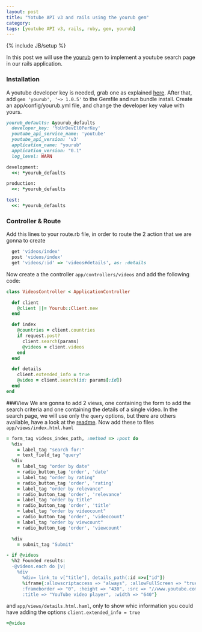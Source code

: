 ```yaml
---
layout: post
title: "Yotube API v3 and rails using the yourub gem"
category: 
tags: [youtube API v3, rails, ruby, gem, yourub]
---
```

{% include JB/setup %}

In this post we will use the [yourub](https://github.com/edap/yourub) gem to implement a youtube search page in our rails application.

### Installation
A youtube developer key is needed, grab one as explained [here](http://www.youtube.com/watch?v=Im69kzhpR3I). After that, add `gem 'yourub', '~> 1.0.5'` to the Gemfile and run bundle install. Create an app/config/yourub.yml file, and change the developer key value with yours.
```ruby
yourub_defaults: &yourub_defaults
  developer_key: 'YoUrDevEl0PerKey'
  youtube_api_service_name: 'youtube'
  youtube_api_version: 'v3'
  application_name: "yourub"
  application_version: "0.1"
  log_level: WARN

development:
  <<: *yourub_defaults

production:
  <<: *yourub_defaults

test:
  <<: *yourub_defaults
```

### Controller & Route
Add this lines to your route.rb file, in order to route the 2 action that we are gonna to create
```ruby
  get 'videos/index'
  post 'videos/index'
  get 'videos/:id' => 'videos#details', as: :details
```

Now create a the controller `app/controllers/videos` and add the following code:

```ruby
class VideosController < ApplicationController

  def client
    @client ||= Yourub::Client.new
  end

  def index
    @countries = client.countries
    if request.post?
      client.search(params)
      @videos = client.videos
    end
  end

  def details
    client.extended_info = true
    @video = client.search(id: params[:id])
  end
end
```

###View
We are gonna to add 2 views, one containing the form to add the search criteria and one containing the details of a single video. In the search page, we will use only the `query` options, but there are others available, have a look at the [readme]((https://github.com/edap/yourub)).
Now add these to files `app/views/index.html.haml`

```ruby
= form_tag videos_index_path, :method => :post do
  %div
    = label_tag "search for:"
    = text_field_tag "query"
  %div
    = label_tag "order by date"
    = radio_button_tag 'order', 'date'
    = label_tag "order by rating"
    = radio_button_tag 'order', 'rating'
    = label_tag "order by relevance"
    = radio_button_tag 'order', 'relevance'
    = label_tag "order by title"
    = radio_button_tag 'order', 'title'
    = label_tag "order by videocount"
    = radio_button_tag 'order', 'videocount'
    = label_tag "order by viewcount"
    = radio_button_tag 'order', 'viewcount'

  %div
    = submit_tag "Submit"

- if @videos
  %h2 Founded results:
  -@videos.each do |v|
    %div
      %div= link_to v["title"], details_path(:id =>v["id"])
      %iframe{:allowscriptaccess => "always", :allowFullScreen => "true", |
      :frameborder => "0", :height => "430", :src => "//www.youtube.com/embed/#{v["id"]}", |
      :title => "YouTube video player", :width => "640"}
```

and `app/views/details.html.haml`, only to show whic information you could have adding the options `client.extended_info = true`

```ruby
=@video
```




